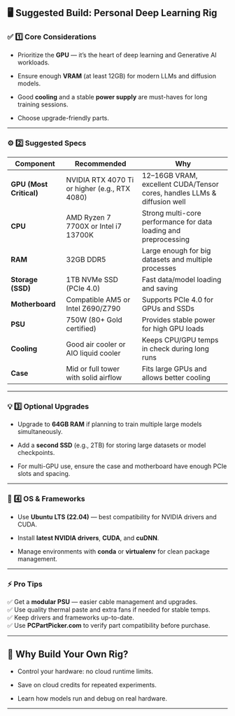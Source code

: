 ## 🖥️ **Suggested Build: Personal Deep Learning Rig**

### ✅ **1️⃣ Core Considerations**

- Prioritize the **GPU** — it’s the heart of deep learning and Generative AI workloads.

- Ensure enough **VRAM** (at least 12GB) for modern LLMs and diffusion models.

- Good **cooling** and a stable **power supply** are must-haves for long training sessions.

- Choose upgrade-friendly parts.

---

### ⚙️ **2️⃣ Suggested Specs**

| Component               | Recommended                                   | Why                                                                      |
| ----------------------- | --------------------------------------------- | ------------------------------------------------------------------------ |
| **GPU (Most Critical)** | NVIDIA RTX 4070 Ti or higher (e.g., RTX 4080) | 12–16GB VRAM, excellent CUDA/Tensor cores, handles LLMs & diffusion well |
| **CPU**                 | AMD Ryzen 7 7700X or Intel i7 13700K          | Strong multi-core performance for data loading and preprocessing         |
| **RAM**                 | 32GB DDR5                                     | Large enough for big datasets and multiple processes                     |
| **Storage (SSD)**       | 1TB NVMe SSD (PCIe 4.0)                       | Fast data/model loading and saving                                       |
| **Motherboard**         | Compatible AM5 or Intel Z690/Z790             | Supports PCIe 4.0 for GPUs and SSDs                                      |
| **PSU**                 | 750W (80+ Gold certified)                     | Provides stable power for high GPU loads                                 |
| **Cooling**             | Good air cooler or AIO liquid cooler          | Keeps CPU/GPU temps in check during long runs                            |
| **Case**                | Mid or full tower with solid airflow          | Fits large GPUs and allows better cooling                                |

---

### 💡 **3️⃣ Optional Upgrades**

- Upgrade to **64GB RAM** if planning to train multiple large models simultaneously.

- Add a **second SSD** (e.g., 2TB) for storing large datasets or model checkpoints.

- For multi-GPU use, ensure the case and motherboard have enough PCIe slots and spacing.

---

### 🧰 **4️⃣ OS & Frameworks**

- Use **Ubuntu LTS (22.04)** — best compatibility for NVIDIA drivers and CUDA.

- Install **latest NVIDIA drivers**, **CUDA**, and **cuDNN**.

- Manage environments with **conda** or **virtualenv** for clean package management.

---

### ⚡ **Pro Tips**

✅ Get a **modular PSU** — easier cable management and upgrades.  
✅ Use quality thermal paste and extra fans if needed for stable temps.  
✅ Keep drivers and frameworks up-to-date.  
✅ Use **PCPartPicker.com** to verify part compatibility before purchase.

---

## 🔑 **Why Build Your Own Rig?**

- Control your hardware: no cloud runtime limits.

- Save on cloud credits for repeated experiments.

- Learn how models run and debug on real hardware.

---

